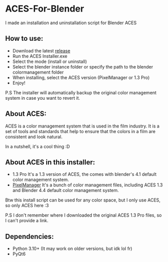 # ACES-For-Blender
I made an installation and uninstallation script for Blender ACES

## How to use:
 - Download the latest [release](https://github.com/Aspirata/ACES-For-Blender/releases)
 - Run the ACES Installer.exe
 - Select the mode (install or uninstall)
 - Select the blender instance folder or specify the path to the blender colormanagement folder
 - When installing, select the ACES version (PixelManager or 1.3 Pro)
 - Enjoy!

 P.S The installer will automatically backup the original color management system in case you want to revert it.

## About ACES:
ACES is a color management system that is used in the film industry. It is a set of tools and standards that help to ensure that the colors in a film are consistent and look natural.

In a nutshell, it's a cool thing :D

## About ACES in this installer:
 - 1.3 Pro
 It's a 1.3 version of ACES, the comes with blender's 4.1 default color management system.
 - [PixelManager](https://github.com/Joegenco/PixelManager)
 It's a bunch of color management files, including ACES 1.3 and Blender 4.4 default color management system.

Btw this install script can be used for any color space, but I only use ACES, so only ACES here :3

P.S I don't remember where I downloaded the original ACES 1.3 Pro files, so I can't provide a link.

## Dependencies:
 - Python 3.10+ (It may work on older versions, but idk lol fr)
 - PyQt6
